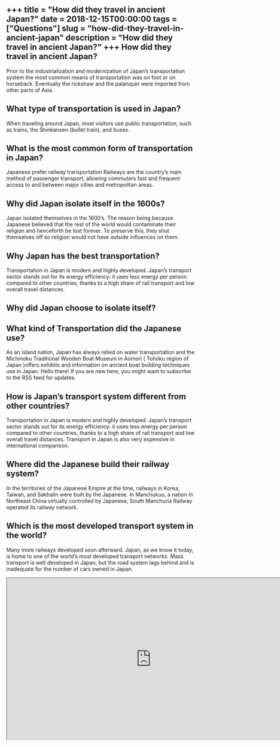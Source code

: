 +++
title = "How did they travel in ancient Japan?"
date = 2018-12-15T00:00:00
tags = ["Questions"]
slug = "how-did-they-travel-in-ancient-japan"
description = "How did they travel in ancient Japan?"
+++
How did they travel in ancient Japan?
-------------------------------------

Prior to the industrialization and modernization of Japan’s transportation system the most common means of transportation was on foot or on horseback. Eventually the rickshaw and the palanquin were imported from other parts of Asia.

What type of transportation is used in Japan?
---------------------------------------------

When traveling around Japan, most visitors use public transportation, such as trains, the Shinkansen (bullet train), and buses.

What is the most common form of transportation in Japan?
--------------------------------------------------------

Japanese prefer railway transportation Railways are the country’s main method of passenger transport, allowing commuters fast and frequent access to and between major cities and metropolitan areas.

Why did Japan isolate itself in the 1600s?
------------------------------------------

Japan isolated themselves in the 1600’s. The reason being because Japanese believed that the rest of the world would contaminate their religion and henceforth be lost forever. To preserve this, they shut themselves off so religion would not have outside influences on them.

Why Japan has the best transportation?
--------------------------------------

Transportation in Japan is modern and highly developed. Japan’s transport sector stands out for its energy efficiency: it uses less energy per person compared to other countries, thanks to a high share of rail transport and low overall travel distances.

Why did Japan choose to isolate itself?
---------------------------------------

What kind of Transportation did the Japanese use?
-------------------------------------------------

As an island nation, Japan has always relied on water transportation and the Michinoku Traditional Wooden Boat Museum in Aomori ( Tohoku region of Japan )offers exhibits and information on ancient boat building techniques use in Japan. Hello there! If you are new here, you might want to subscribe to the RSS feed for updates.

How is Japan’s transport system different from other countries?
---------------------------------------------------------------

Transportation in Japan is modern and highly developed. Japan’s transport sector stands out for its energy efficiency: it uses less energy per person compared to other countries, thanks to a high share of rail transport and low overall travel distances. Transport in Japan is also very expensive in international comparison.

Where did the Japanese build their railway system?
--------------------------------------------------

In the territories of the Japanese Empire at the time, railways in Korea, Taiwan, and Sakhalin were built by the Japanese. In Manchukuo, a nation in Northeast China virtually controlled by Japanese, South Manchuria Railway operated its railway network.

Which is the most developed transport system in the world?
----------------------------------------------------------

Many more railways developed soon afterward. Japan, as we know it today, is home to one of the world’s most developed transport networks. Mass transport is well developed in Japan, but the road system lags behind and is inadequate for the number of cars owned in Japan.

<iframe allow="accelerometer; autoplay; clipboard-write; encrypted-media; gyroscope; picture-in-picture" allowfullscreen="" class="__youtube_prefs__  epyt-is-override  no-lazyload" data-no-lazy="1" data-origheight="433" data-origwidth="770" data-skipgform_ajax_framebjll="" height="433" id="_ytid_61621" loading="lazy" src="https://www.youtube.com/embed/2vgA9SKkq_Y?enablejsapi=1&autoplay=0&cc_load_policy=0&cc_lang_pref=&iv_load_policy=1&loop=0&modestbranding=0&rel=1&fs=1&playsinline=0&autohide=2&theme=dark&color=red&controls=1&" title="YouTube player" width="770"></iframe>